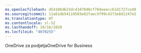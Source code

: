 ```yaml
---
ms.openlocfilehash: d54106d623dc4347048cf78deeecc61d1727ce48
ms.sourcegitcommit: 11a61db54119503e82faec5f99c4273e8d1247e5
ms.translationtype: HT
ms.contentlocale: sl-SI
ms.lasthandoff: 10/16/2020
ms.locfileid: "4070255"
---
```

<span data-ttu-id="bd573-101">OneDrive za podjetja</span><span class="sxs-lookup"><span data-stu-id="bd573-101">OneDrive for Business</span></span>
